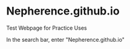 # Nepherence.github.io
Test Webpage for Practice Uses

In the search bar, enter "Nepherence.github.io"
